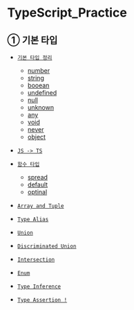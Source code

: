 # TypeScript_Practice

## ① 기본 타입</a>

- <a href="../1-TYPES/1-1-basic.ts"> `기본 타입 정리`

  - number
  - string
  - booean
  - undefined
  - null
  - unknown
  - any
  - void
  - never
  - object

- `JS -> TS`

- `함수 타입`

  - spread
  - default
  - optinal

- `Array and Tuple`

- `Type Alias`

- `Union`

- `Discriminated Union`

- `Intersection`

- `Enum`

- `Type Inference`

- `Type Assertion !`
